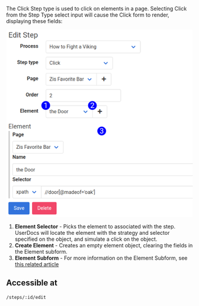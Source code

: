 The Click Step type is used to click on elements in a page. Selecting Click from the Step Type select input will cause the Click form to render, displaying these fields:

![New Step Form Reference](images/step_form_reference_click.png)

1. **Element Selector** - Picks the element to associated with the step. UserDocs will locate the element with the strategy and selector specified on the object, and simulate a click on the object.
2. **Create Element** - Creates an empty element object, clearing the fields in the Element subform.
3. **Element Subform** - For more information on the Element Subform, see [this related article](element_subform.md)

## Accessible at
`/steps/:id/edit`